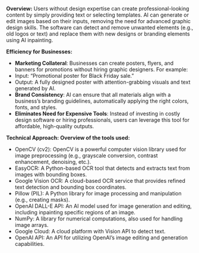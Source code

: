 **Overview:**
Users without design expertise can create professional-looking content by simply providing text or selecting templates. AI can generate or edit images based on their inputs, removing the need for advanced graphic design skills. The software can detect and remove unwanted elements (e.g., old logos or text) and replace them with new designs or branding elements using AI inpainting.

**Efficiency for Businesses:**
- **Marketing Collateral**: Businesses can create posters, flyers, and banners for promotions without hiring graphic designers. For example:
- Input: “Promotional poster for Black Friday sale.”
- Output: A fully designed poster with attention-grabbing visuals and text generated by AI.
- **Brand Consistency**: AI can ensure that all materials align with a business’s branding guidelines, automatically applying the right colors, fonts, and styles.
- **Eliminates Need for Expensive Tools**: Instead of investing in costly design software or hiring professionals, users can leverage this tool for affordable, high-quality outputs.

**Technical Approach:**
**Overview of the tools used:**
- OpenCV (cv2): OpenCV is a powerful computer vision library used for image preprocessing (e.g., grayscale conversion, contrast enhancement, denoising, etc.).
- EasyOCR: A Python-based OCR tool that detects and extracts text from images with bounding boxes.
- Google Vision OCR: A cloud-based OCR service that provides refined text detection and bounding box coordinates.
- Pillow (PIL): A Python library for image processing and manipulation (e.g., creating masks).
- OpenAI DALL-E API: An AI model used for image generation and editing, including inpainting specific regions of an image.
- NumPy: A library for numerical computations, also used for handling image arrays.
- Google Cloud: A cloud platform with Vision API to detect text.
- OpenAI API: An API for utilizing OpenAI’s image editing and generation capabilities.
